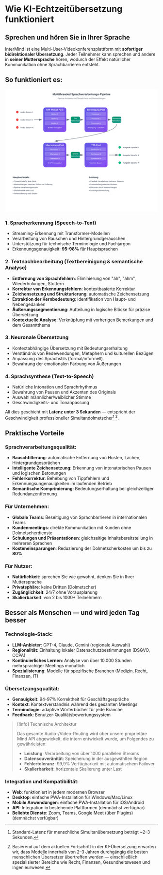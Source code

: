 # Wie KI-Echtzeitübersetzung funktioniert

## Sprechen und hören Sie in Ihrer Sprache

InterMind ist eine Multi-User-Videokonferenzplattform mit **sofortiger bidirektionaler Übersetzung**. Jeder Teilnehmer kann sprechen und andere in **seiner Muttersprache** hören, wodurch der Effekt natürlicher Kommunikation ohne Sprachbarrieren entsteht.

## So funktioniert es:

<!-- :::details Show diagram of AI translation process
::: -->

![](./interpretating.svg)

### 1. **Spracherkennung (Speech-to-Text)**

- Streaming-Erkennung mit Transformer-Modellen
- Verarbeitung von Rauschen und Hintergrundgeräuschen
- Unterstützung für technische Terminologie und Fachjargon
- Erkennungsgenauigkeit: **95-98%** für Hauptsprachen

### 2. **Textnachbearbeitung (Textbereinigung & semantische Analyse)**

- **Entfernung von Sprachfehlern**: Eliminierung von "äh", "ähm", Wiederholungen, Stottern
- **Korrektur von Erkennungsfehlern**: kontextbasierte Korrektur
- **Zeichensetzung und Strukturierung**: automatische Zeichensetzung
- **Extraktion der Kernbedeutung**: Identifikation von Haupt- und Nebengedanken
- **Äußerungssegmentierung**: Aufteilung in logische Blöcke für präzise Übersetzung
- **Kontextuelle Analyse**: Verknüpfung mit vorherigen Bemerkungen und dem Gesamtthema

### 3. **Neuronale Übersetzung**

- Kontextabhängige Übersetzung mit Bedeutungserhaltung
- Verständnis von Redewendungen, Metaphern und kulturellen Bezügen
- Anpassung des Sprachstils (formal/informell)
- Bewahrung der emotionalen Färbung von Äußerungen

### 4. **Sprachsynthese (Text-to-Speech)**

- Natürliche Intonation und Sprachrhythmus
- Bewahrung von Pausen und Akzenten des Originals
- Auswahl männlicher/weiblicher Stimme
- Geschwindigkeits- und Tonanpassung

All dies geschieht mit **Latenz unter 3 Sekunden** — entspricht der Geschwindigkeit professioneller Simultandolmetscher[^1] [^2].

## Praktische Vorteile

### Sprachverarbeitungsqualität:

- **Rauschfilterung**: automatische Entfernung von Husten, Lachen, Hintergrundgesprächen
- **Intelligente Zeichensetzung**: Erkennung von intonatorischen Pausen und logischen Betonungen
- **Fehlerkorrektur**: Behebung von Tippfehlern und Erkennungsungenauigkeiten im laufenden Betrieb
- **Semantische Komprimierung**: Bedeutungserhaltung bei gleichzeitiger Redundanzentfernung

### Für Unternehmen:

- **Globale Teams**: Beseitigung von Sprachbarrieren in internationalen Teams
- **Kundenmeetings**: direkte Kommunikation mit Kunden ohne Dolmetscherdienste
- **Schulungen und Präsentationen**: gleichzeitige Inhaltsbereitstellung in mehreren Sprachen
- **Kosteneinsparungen**: Reduzierung der Dolmetscherkosten um bis zu **80%**

### Für Nutzer:

- **Natürlichkeit**: sprechen Sie wie gewohnt, denken Sie in Ihrer Muttersprache
- **Privatsphäre**: keine Dritten (Dolmetscher)
- **Zugänglichkeit**: 24/7 ohne Vorausplanung
- **Skalierbarkeit**: von 2 bis 1000+ Teilnehmern

## Besser als Menschen — und wird jeden Tag besser

### Technologie-Stack:

- **LLM-Anbieter**: GPT-4, Claude, Gemini (regionale Auswahl)
- **Regionalität**: Einhaltung lokaler Datenschutzbestimmungen (DSGVO, CCPA)
- **Kontinuierliches Lernen**: Analyse von über 10.000 Stunden mehrsprachiger Meetings monatlich
- **Spezialisierung**: Modelle für spezifische Branchen (Medizin, Recht, Finanzen, IT)

### Übersetzungsqualität:

- **Genauigkeit**: 94-97% Korrektheit für Geschäftsgespräche
- **Kontext**: Kontextverständnis während des gesamten Meetings
- **Terminologie**: adaptive Wörterbücher für jede Branche
- **Feedback**: Benutzer-Qualitätsbewertungssystem

> [!info] Technische Architektur
>
> Das gesamte Audio-/Video-Routing wird über unsere proprietäre Mind API abgewickelt, die intern entwickelt wurde, um Folgendes zu gewährleisten:
>
> - **Leistung**: Verarbeitung von über 1000 parallelen Streams
> - **Datensouveränität**: Speicherung in der ausgewählten Region
> - **Fehlertoleranz**: 99,9% Verfügbarkeit mit automatischem Failover
> - **Skalierbarkeit**: horizontale Skalierung unter Last

### Integration und Kompatibilität:

- **Web**: funktioniert in jedem modernen Browser
- **Desktop**: einfache PWA-Installation für Windows/Mac/Linux
- **Mobile Anwendungen**: einfache PWA-Installation für iOS/Android
- **API**: Integration in bestehende Plattformen (demnächst verfügbar)
- **Beliebte Dienste**: Zoom, Teams, Google Meet (über Plugins) (demnächst verfügbar)

[^1]: Standard-Latenz für menschliche Simultanübersetzung beträgt ~2–3 Sekunden.

[^2]: Basierend auf dem aktuellen Fortschritt in der KI-Übersetzung erwarten wir, dass Modelle innerhalb von 2–3 Jahren durchgängig die besten menschlichen Übersetzer übertreffen werden — einschließlich spezialisierter Bereiche wie Recht, Finanzen, Gesundheitswesen und Ingenieurwesen.